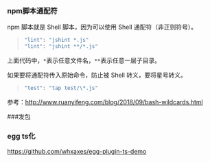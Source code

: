 ### npm脚本通配符

npm 脚本就是 Shell 脚本，因为可以使用 Shell 通配符（非正则符号）。

> ```javascript
> "lint": "jshint *.js"
> "lint": "jshint **/*.js"
> ```

上面代码中，`*`表示任意文件名，`**`表示任意一层子目录。

如果要将通配符传入原始命令，防止被 Shell 转义，要将星号转义。

> ```javascript
> "test": "tap test/\*.js"
> ```



参考：<http://www.ruanyifeng.com/blog/2018/09/bash-wildcards.html>

###发包



### egg ts化

<https://github.com/whxaxes/egg-plugin-ts-demo>